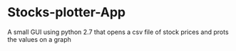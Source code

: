 Stocks-plotter-App
==================

A small GUI using python 2.7 that opens a csv file of stock prices and prots the values on a graph
